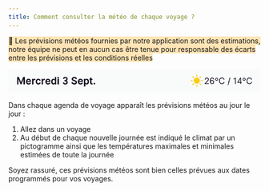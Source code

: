 ```yaml
---
title: Comment consulter la météo de chaque voyage ?
---
```


<span style="background-color:moccasin;">📌 Les prévisions météos fournies par notre application sont des estimations, notre équipe ne peut en aucun cas être tenue pour responsable des écarts entre les prévisions et les conditions réelles</span>

![](./images/weather.png)

Dans chaque agenda de voyage apparaît les prévisions météos au jour le jour :

1. Allez dans un voyage
2. Au début de chaque nouvelle journée est indiqué le climat par un pictogramme ainsi que les températures maximales et minimales estimées de toute la journée

Soyez rassuré, ces prévisions météos sont bien celles prévues aux dates programmés pour vos voyages.